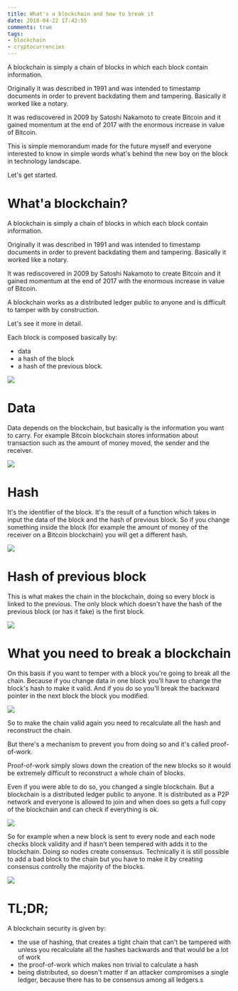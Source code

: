 ```yaml
---
title: What's a blockchain and how to break it
date: 2018-04-22 17:42:55
comments: true
tags:
- blockchain
- cryptocurrencies
---
```

A blockchain is simply a chain of blocks in which each block contain information.

Originally it was described in 1991 and was intended to timestamp documents in order to prevent backdating them and tampering. Basically it worked like a notary.

It was rediscovered in 2009 by Satoshi Nakamoto to create Bitcoin and it gained momentum at the end of 2017 with the enormous increase in value of Bitcoin.
<!-- excerpt -->
This is simple memorandum made for the future myself and everyone interested to know in simple words what's behind the new boy on the block in technology landscape.

Let's get started.

# What'a blockchain?

A blockchain is simply a chain of blocks in which each block contain information.

Originally it was described in 1991 and was intended to timestamp documents in order to prevent backdating them and tampering. Basically it worked like a notary.

It was rediscovered in 2009 by Satoshi Nakamoto to create Bitcoin and it gained momentum at the end of 2017 with the enormous increase in value of Bitcoin.

A blockchain works as a distributed ledger public to anyone and is difficult to tamper with by construction.

Let's see it more in detail.

Each block is composed basically by:

* data
* a hash of the block
* a hash of the previous block.

![](Blockchain4.png)

# Data
Data depends on the blockchain, but basically is the information you want to carry. For example Bitcoin blockchain stores information about transaction such as the amount of money moved, the sender and the receiver.
	
![](Blockchain1.png)


# Hash
It's the identifier of the block. It's the result of a function which takes in input the data of the block and the hash of previous block. So if you change something inside the block (for example the amount of money of the receiver on a Bitcoin blockchain) you will get a different hash.

![](Blockchain2.png)

# Hash of previous block
This is what makes the chain in the blockchain, doing so every block is linked to the previous. The only block which doesn't have the hash of the previous block (or has it fake) is the first block.

![](Blockchain3.png)

<!-- image blocks pointing backwards -->

# What you need to break a blockchain

On this basis if you want to temper with a block you're going to break all the chain. Because if you change data in one block you'll have to change the block's hash to make it valid. And if you do so you'll break the backward pointer in the next block the block you modified.

![](Blockchain5.png)

So to make the chain valid again you need to recalculate all the hash and reconstruct the chain.

But there's a mechanism to prevent you from doing so and it's called proof-of-work.

Proof-of-work simply slows down the creation of the new blocks so it would be extremely difficult to reconstruct a whole chain of blocks.

Even if you were able to do so, you changed a single blockchain. But a blockchain is a distributed ledger public to anyone. It is distributed as a P2P network and everyone is allowed to join and when does so gets a full copy of the blockchain and can check if everything is ok.

![](Blockchain6.png)

So for example when a new block is sent to every node and each node checks block validity and if hasn't been tempered with adds it to the blockchain. Doing so nodes create consensus. Technically it is still possible to add a bad block to the chain but you have to make it by creating consensus controlly the majority of the blocks.

![](Blockchain7.png)

# TL;DR;

A blockchain security is given by:

* the use of hashing, that creates a tight chain that can't be tampered with unless you recalculate all the hashes backwards and that would be a lot of work
* the proof-of-work which makes non trivial to calculate a hash
* being distributed, so doesn't matter if an attacker compromises a single ledger, because there has to be consensus among all ledgers.s


